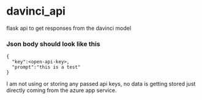 # davinci_api
flask api to get responses from the davinci model

### Json body should look like this
```
{
  "key":<open-api-key>,
  "prompt":"this is a test"
}
```
I am not using or storing any passed api keys, no data is getting stored just directly coming from the azure app service.
